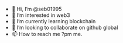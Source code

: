 - 👋 Hi, I’m @seb01995
- 👀 I’m interested in web3
- 🌱 I’m currently learning blockchain
- 💞️ I’m looking to collaborate on github global
- 📫 How to reach me ?pm me.

<!---
seb01995/seb01995 is a ✨ special ✨ repository because its `README.md` (this file) appears on your GitHub profile.
You can click the Preview link to take a look at your changes.
--->
